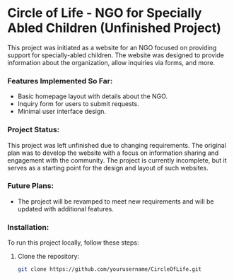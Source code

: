# Circle of Life - NGO for Specially Abled Children (Unfinished Project)

This project was initiated as a website for an NGO focused on providing support for specially-abled children. The website was designed to provide information about the organization, allow inquiries via forms, and more. 

### Features Implemented So Far:
- Basic homepage layout with details about the NGO.
- Inquiry form for users to submit requests.
- Minimal user interface design.

### Project Status:
This project was left unfinished due to changing requirements. The original plan was to develop the website with a focus on information sharing and engagement with the community. The project is currently incomplete, but it serves as a starting point for the design and layout of such websites.

### Future Plans:
- The project will be revamped to meet new requirements and will be updated with additional features.

### Installation:
To run this project locally, follow these steps:
1. Clone the repository:
   ```bash
   git clone https://github.com/yourusername/CircleOfLife.git
